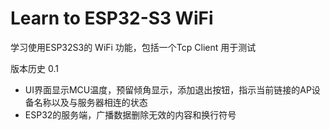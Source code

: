 # Learn to ESP32-S3 WiFi
学习使用ESP32S3的 WiFi 功能，包括一个Tcp Client 用于测试

版本历史
0.1 
- UI界面显示MCU温度，预留倾角显示，添加退出按钮，指示当前链接的AP设备名称以及与服务器相连的状态
- ESP32的服务端，广播数据删除无效的内容和换行符号
    
